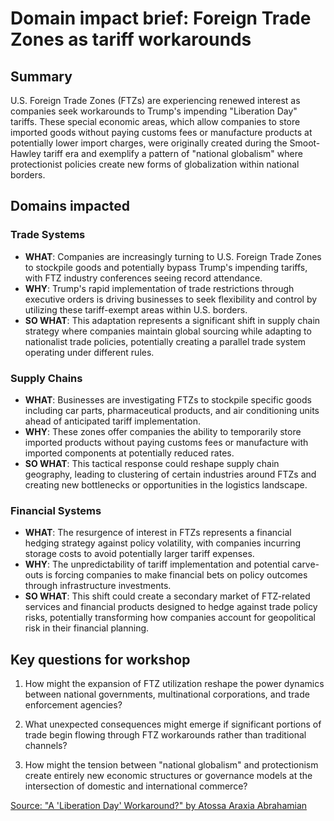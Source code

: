 # Domain impact brief: Foreign Trade Zones as tariff workarounds

## Summary
U.S. Foreign Trade Zones (FTZs) are experiencing renewed interest as companies seek workarounds to Trump's impending "Liberation Day" tariffs. These special economic areas, which allow companies to store imported goods without paying customs fees or manufacture products at potentially lower import charges, were originally created during the Smoot-Hawley tariff era and exemplify a pattern of "national globalism" where protectionist policies create new forms of globalization within national borders.

## Domains impacted

### Trade Systems
- **WHAT**: Companies are increasingly turning to U.S. Foreign Trade Zones to stockpile goods and potentially bypass Trump's impending tariffs, with FTZ industry conferences seeing record attendance.
- **WHY**: Trump's rapid implementation of trade restrictions through executive orders is driving businesses to seek flexibility and control by utilizing these tariff-exempt areas within U.S. borders.
- **SO WHAT**: This adaptation represents a significant shift in supply chain strategy where companies maintain global sourcing while adapting to nationalist trade policies, potentially creating a parallel trade system operating under different rules.

### Supply Chains
- **WHAT**: Businesses are investigating FTZs to stockpile specific goods including car parts, pharmaceutical products, and air conditioning units ahead of anticipated tariff implementation.
- **WHY**: These zones offer companies the ability to temporarily store imported products without paying customs fees or manufacture with imported components at potentially reduced rates.
- **SO WHAT**: This tactical response could reshape supply chain geography, leading to clustering of certain industries around FTZs and creating new bottlenecks or opportunities in the logistics landscape.

### Financial Systems
- **WHAT**: The resurgence of interest in FTZs represents a financial hedging strategy against policy volatility, with companies incurring storage costs to avoid potentially larger tariff expenses.
- **WHY**: The unpredictability of tariff implementation and potential carve-outs is forcing companies to make financial bets on policy outcomes through infrastructure investments.
- **SO WHAT**: This shift could create a secondary market of FTZ-related services and financial products designed to hedge against trade policy risks, potentially transforming how companies account for geopolitical risk in their financial planning.

## Key questions for workshop

1. How might the expansion of FTZ utilization reshape the power dynamics between national governments, multinational corporations, and trade enforcement agencies?

2. What unexpected consequences might emerge if significant portions of trade begin flowing through FTZ workarounds rather than traditional channels?

3. How might the tension between "national globalism" and protectionism create entirely new economic structures or governance models at the intersection of domestic and international commerce?

[Source: "A 'Liberation Day' Workaround?" by Atossa Araxia Abrahamian](https://terranullius.substack.com/p/a-liberation-day-workaround)